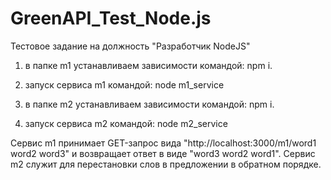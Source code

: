 # GreenAPI_Test_Node.js
Тестовое задание на должность "Разработчик NodeJS"

1. в папке m1 устанавливаем зависимости командой: npm i.
2. запуск сервиса m1 командой: node m1_service

3. в папке m2 устанавливаем зависимости командой: npm i.
4. запуск сервиса m2 командой: node m2_service

Сервис m1 принимает GET-запрос вида "http://localhost:3000/m1/word1 word2 word3" и возвращает ответ в виде "word3 word2 word1".
Сервис m2 служит для перестановки слов в предложении в обратном порядке.
